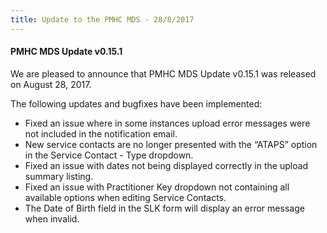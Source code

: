 ```yaml
---
title: Update to the PMHC MDS - 28/8/2017
---
```


<h4>PMHC MDS Update v0.15.1</h4>

<p>We are pleased to announce that PMHC MDS Update v0.15.1 was released on August 28, 2017.</p>

<p>The following updates and bugfixes have been implemented:</p>
<ul>
  <li>Fixed an issue where in some instances upload error messages were not included in the notification email.</li>
  <li>New service contacts are no longer presented with the “ATAPS” option in the Service Contact - Type dropdown.</li>
  <li>Fixed an issue with dates not being displayed correctly in the upload summary listing.</li>
  <li>Fixed an issue with Practitioner Key dropdown not containing all available options when editing Service Contacts.</li>
  <li>The Date of Birth field in the SLK form will display an error message when invalid.</li>
</ul>
